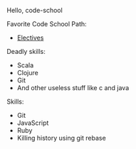 Hello, code-school

Favorite Code School Path:
- [Electives](https://www.codeschool.com/learn/electives)

Deadly skills:
- Scala
- Clojure
- Git
- And other useless stuff like c and java

Skills:
* Git
* JavaScript
* Ruby
* Killing history using git rebase
